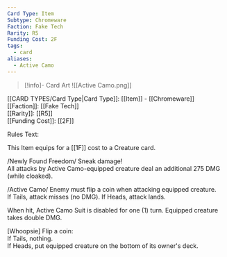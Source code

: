 ```yaml
---
Card Type: Item
Subtype: Chromeware
Faction: Fake Tech
Rarity: R5
Funding Cost: 2F
tags:
  - card
aliases:
  - Active Camo
---
```

> [!info]- Card Art
> ![[Active Camo.png]]

[[CARD TYPES/Card Type|Card Type]]: [[Item]] - [[Chromeware]]  
[[Faction]]: [[Fake Tech]]  
[[Rarity]]: [[R5]]  
[[Funding Cost]]: [[2F]]  

Rules Text:  

This Item equips for a [[1F]] cost to a Creature card.  

/Newly Found Freedom/ Sneak damage!   
All attacks by Active Camo-equipped creature deal an additional 275 DMG (while cloaked).  

/Active Camo/ Enemy must flip a coin when attacking equipped creature.  
If Tails, attack misses (no DMG).
If Heads, attack lands.  

When hit, Active Camo Suit is disabled for one (1) turn. Equipped creature takes double DMG.  

[Whoopsie] Flip a coin:  
If Tails, nothing.  
If Heads, put equipped creature on the bottom of its owner's deck.  